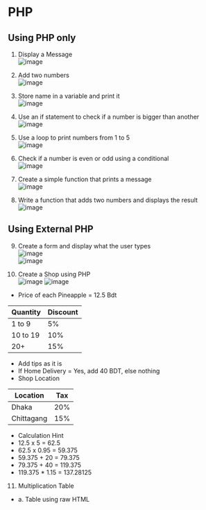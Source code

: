 # PHP

## Using PHP only
1. Display a Message <br>
![image](https://github.com/user-attachments/assets/52718b9d-637d-47b7-b897-5a86dcdb5fad)

2. Add two numbers <br>
![image](https://github.com/user-attachments/assets/d2a5e381-00de-4bf0-a91e-fc1634fb7cdb)

3. Store name in a variable and print it <br>
![image](https://github.com/user-attachments/assets/f8485c48-7556-467c-ad7f-fa0cd093df2c)

4. Use an if statement to check if a number is bigger than another <br>
![image](https://github.com/user-attachments/assets/aec1f92a-ce3e-4554-b089-8a379ef05046)

5. Use a loop to print numbers from 1 to 5 <br>
![image](https://github.com/user-attachments/assets/3d465736-1c5d-4bc8-a4f7-25ec5dc93092)

6. Check if a number is even or odd using a conditional <br>
![image](https://github.com/user-attachments/assets/83c7b269-034a-40e9-a6d3-c29b611ed2f5)

7. Create a simple function that prints a message <br>
![image](https://github.com/user-attachments/assets/3eba71e5-abf6-474f-a9c3-5dc162542bb9)

8. Write a function that adds two numbers and displays the result <br>
![image](https://github.com/user-attachments/assets/414bf36c-ffe2-4d59-9701-6c73bbe6652d)

## Using External PHP
9. Create a form and display what the user types <br>
![image](https://github.com/user-attachments/assets/248e5c5d-71c2-47ca-b131-25bed6cf8e79) <br>
![image](https://github.com/user-attachments/assets/1f1e326d-52e1-4d8a-bdda-b0061ede532d)

10. Create a Shop using PHP <br>
![image](https://github.com/user-attachments/assets/ad926885-1850-4ffe-9c57-ecc04dc8dc26)
![image](https://github.com/user-attachments/assets/77b5f2ae-3185-469a-a384-d080c3e596e0)
- Price of each Pineapple = 12.5 Bdt

| Quantity     | Discount | 
|--------------|----------|
| 1 to 9       | 5%       |
| 10 to 19     | 10%      |
| 20+          | 15%      |

- Add tips as it is
- If Home Delivery = Yes, add 40 BDT, else nothing
- Shop Location

| Location     | Tax      | 
|--------------|----------|
| Dhaka        | 20%      |
| Chittagang   | 15%      |

- Calculation Hint
 - 12.5 x 5 = 62.5
 - 62.5 x 0.95 = 59.375
 - 59.375 + 20 = 79.375
 - 79.375 + 40 = 119.375
 - 119.375 * 1.15 = 137.28125

11. Multiplication Table
- a. Table using raw HTML